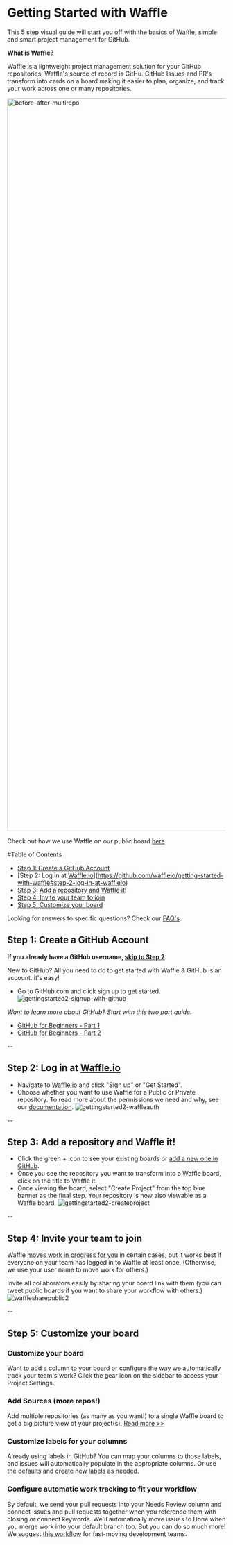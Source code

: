 # Getting Started with Waffle
This 5 step visual guide will start you off with the basics of [Waffle](http://waffle.io), simple and smart project management for GitHub. 

**What is Waffle?**

Waffle is a lightweight project management solution for your GitHub repositories. Waffle's source of record is GitHu. GitHub Issues and PR's transform into cards on a board making it easier to plan, organize, and track your work across one or many repositories.

<img width="1690" alt="before-after-multirepo" src="https://cloud.githubusercontent.com/assets/100216/9794687/84a20e40-57ba-11e5-9152-51711617e70d.png">


 Check out how we use Waffle on our public board [here](http://waffle.io/waffleio/waffle.io).

#Table of Contents
- [Step 1: Create a GitHub Account](https://github.com/waffleio/getting-started-with-waffle#step-1-create-a-github-account)
- [Step 2: Log in at [Waffle.io](http://waffle.io)](https://github.com/waffleio/getting-started-with-waffle#step-2-log-in-at-waffleio)
- [Step 3: Add a repository and Waffle it!](https://github.com/waffleio/getting-started-with-waffle#step-3-add-a-repository-and-waffle-it)
- [Step 4: Invite your team to join](https://github.com/waffleio/getting-started-with-waffle#step-4-invite-your-team-to-join)
- [Step 5: Customize your board](https://github.com/waffleio/getting-started-with-waffle#step-5-customize-your-board)

Looking for answers to specific questions? Check our [FAQ's](https://github.com/waffleio/waffle.io/wiki/FAQs).

## Step 1: Create a GitHub Account 
**If you already have a GitHub username, [skip to Step 2](https://github.com/waffleio/getting-started-with-waffle/blob/master/README.md#step-2-log-in-at-waffleio).**

New to GitHub? All you need to do to get started with Waffle & GitHub is an account. it's easy! 

- Go to GitHub.com and click sign up to get started. 
![gettingstarted2-signup-with-github](https://cloud.githubusercontent.com/assets/100216/9797189/ea3a5d90-57c7-11e5-8a34-7e11d9553c86.gif)

*Want to learn more about GitHub? Start with this two part guide.*
- [GitHub for Beginners - Part 1](http://readwrite.com/2013/09/30/understanding-github-a-journey-for-beginners-part-1)
- [GitHub for Beginners - Part 2](http://readwrite.com/2013/10/02/github-for-beginners-part-2)

-- 
## Step 2: Log in at [Waffle.io](http://waffle.io)

- Navigate to [Waffle.io](http://waffle.io) and click "Sign up" or "Get Started". 
- Choose whether you want to use Waffle for a Public or Private repository. To read more about the permissions we need and why, see our [documentation](https://github.com/waffleio/waffle.io/wiki/FAQs#oauth-permissions).
![gettingstarted2-waffleauth](https://cloud.githubusercontent.com/assets/100216/9797994/52380b96-57cc-11e5-90a5-50e9dacb9c09.gif)

--
## Step 3: Add a repository and Waffle it!

- Click the green + icon to see your existing boards or [add a new one in GitHub](https://github.com/new).
- Once you see the repository you want to transform into a Waffle board, click on the title to Waffle it. 
- Once viewing the board, select "Create Project" from the top blue banner as the final step. Your repository is now also viewable as a Waffle board. ![gettingstarted2-createproject](https://cloud.githubusercontent.com/assets/100216/9798536/88cd8af2-57cf-11e5-8fda-557528c18111.gif)

--
## Step 4: Invite your team to join
Waffle [moves work in progress for you](https://github.com/waffleio/waffle.io/wiki/FAQs#autoworktracking) in certain cases, but it works best if everyone on your team has logged in to Waffle at least once. (Otherwise, we use your user name to move work for others.)

Invite all collaborators easily by sharing your board link with them (you can tweet public boards if you want to share your workflow with others.)
![wafflesharepublic2](https://cloud.githubusercontent.com/assets/100216/9798930/29caeca4-57d2-11e5-8658-15818742876e.gif)

--
## Step 5: Customize your board

### Customize your board
Want to add a column to your board or configure the way we automatically track your team's work? Click the gear icon on the sidebar to access your Project Settings.

### Add Sources (more repos!) 
Add multiple repositories (as many as you want!) to a single Waffle board to get a big picture view of your project(s). [Read more >>](https://github.com/waffleio/waffle.io/wiki/FAQs#multirepo)

### Customize labels for your columns 
Already using labels in GitHub? You can map your columns to those labels, and issues will automatically populate in the appropriate columns. Or use the defaults and create new labels as needed.

### Configure automatic work tracking to fit your workflow 
By default, we send your pull requests into your Needs Review column and connect issues and pull requests together when you reference them with closing or connect keywords. We'll automatically move issues to Done when you merge work into your default branch too. But you can do so much more! We suggest [this workflow](https://github.com/waffleio/waffle.io/wiki/Recommended-Workflow-Using-Pull-Requests-&-Automatic-Work-Tracking) for fast-moving development teams.
